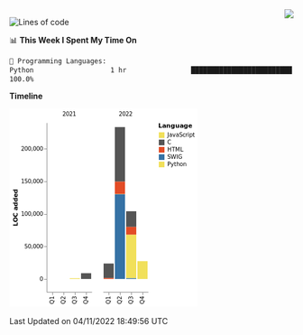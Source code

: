<img align="right" src="https://count.getloli.com/get/@:TauCeti0207?theme=rule34">

<!--START_SECTION:waka-->
![Lines of code](https://img.shields.io/badge/From%20Hello%20World%20I%27ve%20Written-398%20Thousand%20lines%20of%20code-blue)

📊 **This Week I Spent My Time On** 

```text
💬 Programming Languages: 
Python                   1 hr                █████████████████████████   100.0%

```

**Timeline**

![Chart not found](https://raw.githubusercontent.com/TauCeti0207/TauCeti0207/main/charts/bar_graph.png) 


 Last Updated on 04/11/2022 18:49:56 UTC
<!--END_SECTION:waka-->


